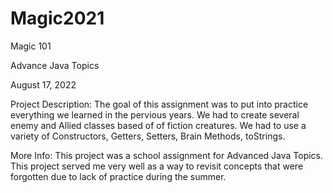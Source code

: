 # Magic2021

Magic 101

Advance Java Topics

August 17, 2022

Project Description: The goal of this assignment was to put into practice everything we learned in the pervious years. We had to create several enemy and Allied classes
based of of fiction creatures. We had to use a variety of Constructors, Getters, Setters, Brain Methods, toStrings. 

More Info: This project was a school assignment for Advanced Java Topics. This project served me very well as a way to revisit concepts that were forgotten due to lack of 
practice during the summer. 
